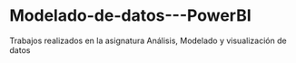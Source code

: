 # Modelado-de-datos---PowerBI
Trabajos realizados en la asignatura Análisis, Modelado y visualización de datos
